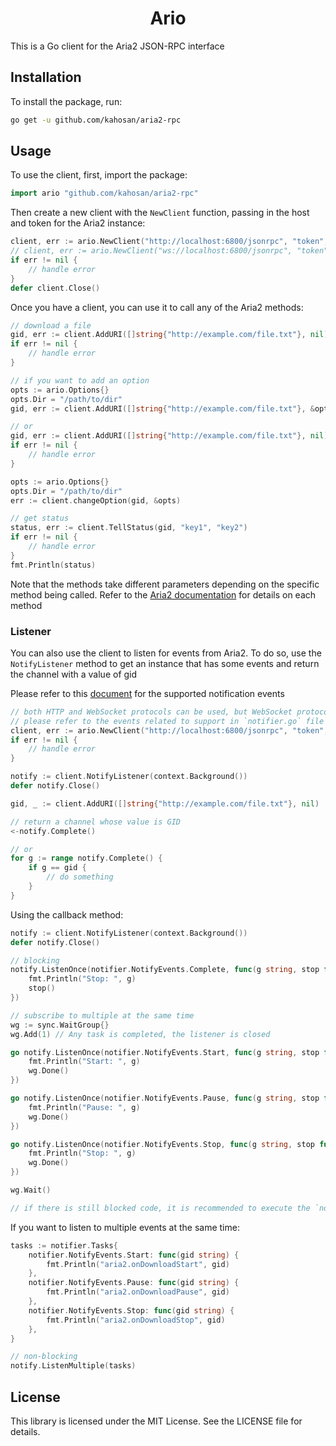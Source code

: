 <h1 align="center">Ario</h1>

This is a Go client for the Aria2 JSON-RPC interface

## Installation

To install the package, run:

```bash
go get -u github.com/kahosan/aria2-rpc
```

## Usage

To use the client, first, import the package:

```go
import ario "github.com/kahosan/aria2-rpc"
```

Then create a new client with the `NewClient` function, passing in the host and token for the Aria2 instance:

```go
client, err := ario.NewClient("http://localhost:6800/jsonrpc", "token", false)
// client, err := ario.NewClient("ws://localhost:6800/jsonrpc", "token", false)
if err != nil {
    // handle error
}
defer client.Close()
```

Once you have a client, you can use it to call any of the Aria2 methods:

```go
// download a file
gid, err := client.AddURI([]string{"http://example.com/file.txt"}, nil)
if err != nil {
    // handle error
}

// if you want to add an option 
opts := ario.Options{}
opts.Dir = "/path/to/dir"
gid, err := client.AddURI([]string{"http://example.com/file.txt"}, &opts)

// or
gid, err := client.AddURI([]string{"http://example.com/file.txt"}, nil)
if err != nil {
    // handle error
}

opts := ario.Options{}
opts.Dir = "/path/to/dir"
err := client.changeOption(gid, &opts)

// get status
status, err := client.TellStatus(gid, "key1", "key2")
if err != nil {
    // handle error
}
fmt.Println(status)
```

Note that the methods take different parameters depending on the specific method being called. Refer to the [Aria2 documentation](https://aria2.github.io/manual/en/html/aria2c.html#methods) for details on each method

### Listener

You can also use the client to listen for events from Aria2. To do so, use the `NotifyListener` method to get an instance that has some events and return the channel with a value of gid

Please refer to this [document](https://aria2.github.io/manual/en/html/aria2c.html#notifications) for the supported notification events

```go
// both HTTP and WebSocket protocols can be used, but WebSocket protocol connection is required
// please refer to the events related to support in `notifier.go` file
client, err := ario.NewClient("http://localhost:6800/jsonrpc", "token", true)
if err != nil {
    // handle error
}

notify := client.NotifyListener(context.Background())
defer notify.Close()

gid, _ := client.AddURI([]string{"http://example.com/file.txt"}, nil)

// return a channel whose value is GID 
<-notify.Complete()

// or
for g := range notify.Complete() {
    if g == gid {
        // do something
    }
}
```

Using the callback method:

```go
notify := client.NotifyListener(context.Background())
defer notify.Close()

// blocking
notify.ListenOnce(notifier.NotifyEvents.Complete, func(g string, stop func()) {
    fmt.Println("Stop: ", g)
    stop()
})

// subscribe to multiple at the same time
wg := sync.WaitGroup{}
wg.Add(1) // Any task is completed, the listener is closed

go notify.ListenOnce(notifier.NotifyEvents.Start, func(g string, stop func()) {
    fmt.Println("Start: ", g)
    wg.Done()
})

go notify.ListenOnce(notifier.NotifyEvents.Pause, func(g string, stop func()) {
    fmt.Println("Pause: ", g)
    wg.Done()
})

go notify.ListenOnce(notifier.NotifyEvents.Stop, func(g string, stop func()) {
    fmt.Println("Stop: ", g)
    wg.Done()
})

wg.Wait()

// if there is still blocked code, it is recommended to execute the `notify.Close` function first
```

If you want to listen to multiple events at the same time:

```go
tasks := notifier.Tasks{
    notifier.NotifyEvents.Start: func(gid string) {
        fmt.Println("aria2.onDownloadStart", gid)
    },
    notifier.NotifyEvents.Pause: func(gid string) {
        fmt.Println("aria2.onDownloadPause", gid)
    },
    notifier.NotifyEvents.Stop: func(gid string) {
        fmt.Println("aria2.onDownloadStop", gid)
    },
}

// non-blocking
notify.ListenMultiple(tasks)
```

## License

This library is licensed under the MIT License. See the LICENSE file for details.
